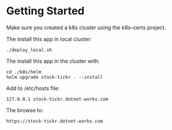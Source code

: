 # Getting Started

Make sure you created a k8s cluster using the k8s-certs project.

The install this app in local cluster:

```
./deploy_local.sh
```

The install this app in the cluster with:

```
cd ./k8s/helm
helm upgrade stock-tickr . --install
```

Add to /etc/hosts file:

```
127.0.0.1 stock-tickr.dotnet-works.com
```

The browse to:

```
https://stock-tickr.dotnet-works.com
```
